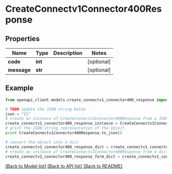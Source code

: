 # CreateConnectv1Connector400Response


## Properties
Name | Type | Description | Notes
------------ | ------------- | ------------- | -------------
**code** | **int** |  | [optional] 
**message** | **str** |  | [optional] 

## Example

```python
from openapi_client.models.create_connectv1_connector400_response import CreateConnectv1Connector400Response

# TODO update the JSON string below
json = "{}"
# create an instance of CreateConnectv1Connector400Response from a JSON string
create_connectv1_connector400_response_instance = CreateConnectv1Connector400Response.from_json(json)
# print the JSON string representation of the object
print CreateConnectv1Connector400Response.to_json()

# convert the object into a dict
create_connectv1_connector400_response_dict = create_connectv1_connector400_response_instance.to_dict()
# create an instance of CreateConnectv1Connector400Response from a dict
create_connectv1_connector400_response_form_dict = create_connectv1_connector400_response.from_dict(create_connectv1_connector400_response_dict)
```
[[Back to Model list]](../ccloud/README.md#documentation-for-models) [[Back to API list]](../ccloud/README.md#documentation-for-api-endpoints) [[Back to README]](../ccloud/README.md)


